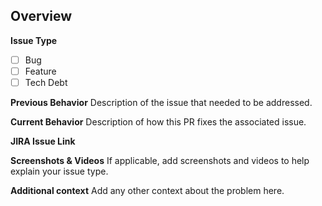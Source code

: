 ## Overview

**Issue Type**
- [ ] Bug
- [ ] Feature
- [ ] Tech Debt

**Previous Behavior**
Description of the issue that needed to be addressed.

**Current Behavior**
Description of how this PR fixes the associated issue.

**JIRA Issue Link**

**Screenshots & Videos**
If applicable, add screenshots and videos to help explain your issue type.

**Additional context**
Add any other context about the problem here.
